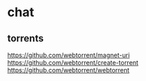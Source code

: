# chat

## torrents
https://github.com/webtorrent/magnet-uri
https://github.com/webtorrent/create-torrent
https://github.com/webtorrent/webtorrent